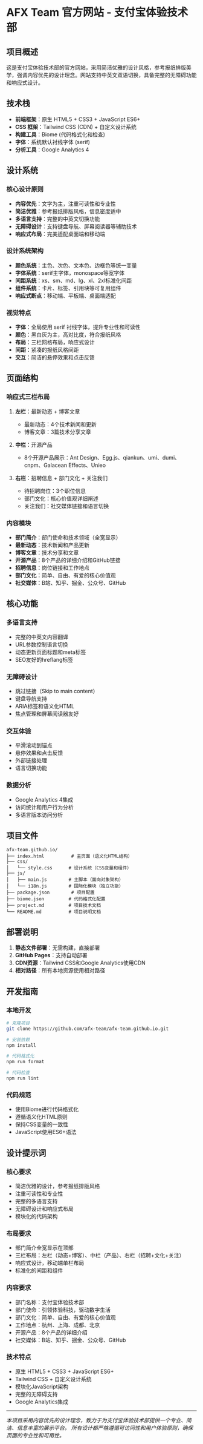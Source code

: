 # AFX Team 官方网站 - 支付宝体验技术部

## 项目概述

这是支付宝体验技术部的官方网站，采用简洁优雅的设计风格，参考报纸排版美学，强调内容优先的设计理念。网站支持中英文双语切换，具备完整的无障碍功能和响应式设计。

## 技术栈

- **前端框架**：原生 HTML5 + CSS3 + JavaScript ES6+
- **CSS 框架**：Tailwind CSS (CDN) + 自定义设计系统
- **构建工具**：Biome (代码格式化和检查)
- **字体**：系统默认衬线字体 (serif)
- **分析工具**：Google Analytics 4

## 设计系统

### 核心设计原则
- **内容优先**：文字为主，注重可读性和专业性
- **简洁优雅**：参考报纸排版风格，信息密度适中
- **多语言支持**：完整的中英文切换功能
- **无障碍设计**：支持键盘导航、屏幕阅读器等辅助技术
- **响应式布局**：完美适配桌面端和移动端

### 设计系统架构
- **颜色系统**：主色、次色、文本色、边框色等统一变量
- **字体系统**：serif主字体，monospace等宽字体
- **间距系统**：xs、sm、md、lg、xl、2xl标准化间距
- **组件系统**：卡片、标签、引用块等可复用组件
- **响应式断点**：移动端、平板端、桌面端适配

### 视觉特点
- **字体**：全局使用 serif 衬线字体，提升专业性和可读性
- **颜色**：黑白灰为主，高对比度，符合报纸风格
- **布局**：三栏网格布局，响应式设计
- **间距**：紧凑的报纸风格间距
- **交互**：简洁的悬停效果和点击反馈

## 页面结构

### 响应式三栏布局
1. **左栏**：最新动态 + 博客文章
   - 最新动态：4个技术新闻和更新
   - 博客文章：3篇技术分享文章

2. **中栏**：开源产品
   - 8个开源产品展示：Ant Design、Egg.js、qiankun、umi、dumi、cnpm、Galacean Effects、Unieo

3. **右栏**：招聘信息 + 部门文化 + 关注我们
   - 待招聘岗位：3个职位信息
   - 部门文化：核心价值观详细阐述
   - 关注我们：社交媒体链接和语言切换

### 内容模块
- **部门简介**：部门使命和技术领域（全宽显示）
- **最新动态**：技术新闻和产品更新
- **博客文章**：技术分享和文章
- **开源产品**：8个产品的详细介绍和GitHub链接
- **招聘信息**：岗位链接和工作地点
- **部门文化**：简单、自由、有爱的核心价值观
- **社交媒体**：B站、知乎、掘金、公众号、GitHub

## 核心功能

### 多语言支持
- 完整的中英文内容翻译
- URL参数控制语言切换
- 动态更新页面标题和meta标签
- SEO友好的hreflang标签

### 无障碍设计
- 跳过链接（Skip to main content）
- 键盘导航支持
- ARIA标签和语义化HTML
- 焦点管理和屏幕阅读器友好

### 交互体验
- 平滑滚动到锚点
- 悬停效果和点击反馈
- 外部链接处理
- 语言切换功能

### 数据分析
- Google Analytics 4集成
- 访问统计和用户行为分析
- 多语言版本访问分析

## 项目文件

```
afx-team.github.io/
├── index.html          # 主页面（语义化HTML结构）
├── css/
│   └── style.css      # 设计系统（CSS变量和组件）
├── js/
│   ├── main.js        # 主脚本（面向对象架构）
│   └── i18n.js        # 国际化模块（独立功能）
├── package.json        # 项目配置
├── biome.json         # 代码格式化配置
├── project.md         # 项目技术文档
└── README.md          # 项目说明文档
```

## 部署说明

1. **静态文件部署**：无需构建，直接部署
2. **GitHub Pages**：支持自动部署
3. **CDN资源**：Tailwind CSS和Google Analytics使用CDN
4. **相对路径**：所有本地资源使用相对路径

## 开发指南

### 本地开发
```bash
# 克隆项目
git clone https://github.com/afx-team/afx-team.github.io.git

# 安装依赖
npm install

# 代码格式化
npm run format

# 代码检查
npm run lint
```

### 代码规范
- 使用Biome进行代码格式化
- 遵循语义化HTML原则
- 保持CSS变量的一致性
- JavaScript使用ES6+语法

## 设计提示词

### 核心要求
- 简洁优雅的设计，参考报纸排版风格
- 注重可读性和专业性
- 完整的多语言支持
- 无障碍设计和响应式布局
- 模块化的代码架构

### 布局要求
- 部门简介全宽显示在顶部
- 三栏布局：左栏（动态+博客）、中栏（产品）、右栏（招聘+文化+关注）
- 响应式设计，移动端单栏布局
- 标准化的间距和组件

### 内容要求
- 部门名称：支付宝体验技术部
- 部门使命：引领体验科技，驱动数字生活
- 部门文化：简单、自由、有爱的核心价值观
- 工作地点：杭州、上海、成都、北京
- 开源产品：8个产品的详细介绍
- 社交媒体：B站、知乎、掘金、公众号、GitHub

### 技术特点
- 原生 HTML5 + CSS3 + JavaScript ES6+
- Tailwind CSS + 自定义设计系统
- 模块化JavaScript架构
- 完整的无障碍支持
- Google Analytics集成

---

*本项目采用内容优先的设计理念，致力于为支付宝体验技术部提供一个专业、简洁、信息丰富的展示平台。* 
*所有设计都严格遵循可访问性和用户体验原则，确保页面的专业性和可用性。* 
